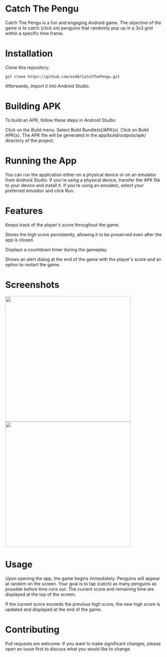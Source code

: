 # Catch The Pengu

Catch The Pengu is a fun and engaging Android game. The objective of the game is to catch (click on) penguins that randomly pop up in a 3x3 grid within a specific time frame.

# Installation

Clone this repository:

~~~
git clone https://github.com/ask0/CatchThePengu.git
~~~

Afterwards, import it into Android Studio.

# Building APK
To build an APK, follow these steps in Android Studio:

Click on the Build menu.
Select Build Bundle(s)/APK(s).
Click on Build APK(s).
The APK file will be generated in the app/build/outputs/apk/ directory of the project.

# Running the App
You can run the application either on a physical device or on an emulator from Android Studio. If you're using a physical device, transfer the APK file to your device and install it. If you're using an emulator, select your preferred emulator and click Run.

# Features
Keeps track of the player's score throughout the game.

Stores the high score persistently, allowing it to be preserved even after the app is closed.

Displays a countdown timer during the gameplay.

Shows an alert dialog at the end of the game with the player's score and an option to restart the game.

# Screenshots

<img src="screenshot/Screenshot_1.png" height="400px">

<img src="screenshot/Screenshot_2.png" height="400px">

# Usage
Upon opening the app, the game begins immediately. Penguins will appear at random on the screen. Your goal is to tap (catch) as many penguins as possible before time runs out. The current score and remaining time are displayed at the top of the screen.

If the current score exceeds the previous high score, the new high score is updated and displayed at the end of the game.

# Contributing
Pull requests are welcome. If you want to make significant changes, please open an issue first to discuss what you would like to change.




